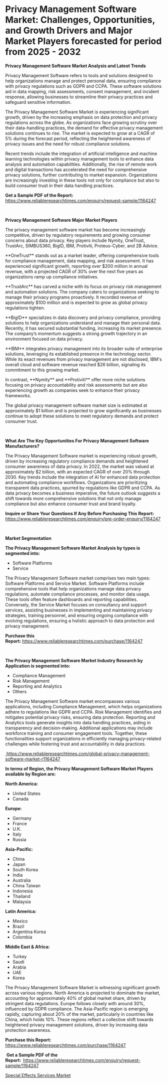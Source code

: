 <p><h1>Privacy Management Software Market: Challenges, Opportunities, and Growth Drivers and Major Market Players forecasted for period from 2025 - 2032</h1></p><p><strong>Privacy Management Software Market Analysis and Latest Trends</strong></p>
<p><p>Privacy Management Software refers to tools and solutions designed to help organizations manage and protect personal data, ensuring compliance with privacy regulations such as GDPR and CCPA. These software solutions aid in data mapping, risk assessments, consent management, and incident response, allowing businesses to streamline their privacy practices and safeguard sensitive information.</p><p>The Privacy Management Software Market is experiencing significant growth, driven by the increasing emphasis on data protection and privacy regulations across the globe. As organizations face growing scrutiny over their data-handling practices, the demand for effective privacy management solutions continues to rise. The market is expected to grow at a CAGR of 5% during the forecast period, reflecting the heightened awareness of privacy issues and the need for robust compliance solutions.</p><p>Recent trends include the integration of artificial intelligence and machine learning technologies within privacy management tools to enhance data analysis and automation capabilities. Additionally, the rise of remote work and digital transactions has accelerated the need for comprehensive privacy solutions, further contributing to market expansion. Organizations are increasingly investing in these tools not only for compliance but also to build consumer trust in their data handling practices.</p></p>
<p><strong>Get a Sample PDF of the Report:&nbsp;</strong> <a href="https://www.reliableresearchtimes.com/enquiry/request-sample/1164247?utm_campaign=2733&utm_medium=2&utm_source=Github&utm_content=ia&utm_term=09032025&utm_id=privacy-management-software">https://www.reliableresearchtimes.com/enquiry/request-sample/1164247</a></p>
<p>&nbsp;</p>
<p><strong>Privacy Management Software Major Market Players</strong></p>
<p><p>The privacy management software market has become increasingly competitive, driven by regulatory requirements and growing consumer concerns about data privacy. Key players include Nymity, OneTrust, TrustArc, SIMBUS360, BigID, IBM, Protiviti, Proteus-Cyber, and 2B Advice.</p><p>**OneTrust** stands out as a market leader, offering comprehensive tools for compliance management, data mapping, and risk assessment. It has experienced significant growth, reporting over $200 million in annual revenue, with a projected CAGR of 30% over the next five years as organizations ramp up compliance initiatives.</p><p>**TrustArc** has carved a niche with its focus on privacy risk management and automation solutions. The company caters to organizations seeking to manage their privacy programs proactively. It recorded revenue of approximately $100 million and is expected to grow as global privacy regulations tighten.</p><p>**BigID** specializes in data discovery and privacy compliance, providing solutions to help organizations understand and manage their personal data. Recently, it has secured substantial funding, increasing its market presence. The company’s momentum suggests a strong growth trajectory in an environment focused on data privacy.</p><p>**IBM** integrates privacy management into its broader suite of enterprise solutions, leveraging its established presence in the technology sector. While its exact revenues from privacy management are not disclosed, IBM's overall cloud and software revenue reached $26 billion, signaling its commitment to this growing market.</p><p>In contrast, **Nymity** and **Protiviti** offer more niche solutions focusing on privacy accountability and risk assessments but are also experiencing growth as companies seek to enhance their privacy frameworks.</p><p>The global privacy management software market size is estimated at approximately $1 billion and is projected to grow significantly as businesses continue to adopt these solutions to meet regulatory demands and protect consumer trust.</p></p>
<p>&nbsp;</p>
<p><strong>What Are The Key Opportunities For Privacy Management Software Manufacturers?</strong></p>
<p><p>The Privacy Management Software market is experiencing robust growth, driven by increasing regulatory compliance demands and heightened consumer awareness of data privacy. In 2022, the market was valued at approximately $2 billion, with an expected CAGR of over 20% through 2030. Key trends include the integration of AI for enhanced data protection and automating compliance workflows. Organizations are prioritizing transparent data practices, spurred by regulations like GDPR and CCPA. As data privacy becomes a business imperative, the future outlook suggests a shift towards more comprehensive solutions that not only manage compliance but also enhance consumer trust and brand loyalty.</p></p>
<p><strong>Inquire or Share Your Questions If Any Before Purchasing This Report:</strong> <a href="https://www.reliableresearchtimes.com/enquiry/pre-order-enquiry/1164247?utm_campaign=2733&utm_medium=2&utm_source=Github&utm_content=ia&utm_term=09032025&utm_id=privacy-management-software">https://www.reliableresearchtimes.com/enquiry/pre-order-enquiry/1164247</a></p>
<p>&nbsp;</p>
<p><strong>Market Segmentation</strong></p>
<p><strong>The Privacy Management Software Market Analysis by types is segmented into:</strong></p>
<p><ul><li>Software Platforms</li><li>Service</li></ul></p>
<p><p>The Privacy Management Software market comprises two main types: Software Platforms and Service Market. Software Platforms include comprehensive tools that help organizations manage data privacy regulations, automate compliance processes, and monitor data usage. These tools often feature dashboards and reporting capabilities. Conversely, the Service Market focuses on consultancy and support services, assisting businesses in implementing and maintaining privacy strategies, training personnel, and ensuring ongoing compliance with evolving regulations, ensuring a holistic approach to data protection and privacy management.</p></p>
<p><strong>Purchase this Report:&nbsp;</strong><a href="https://www.reliableresearchtimes.com/purchase/1164247?utm_campaign=2733&utm_medium=2&utm_source=Github&utm_content=ia&utm_term=09032025&utm_id=privacy-management-software">https://www.reliableresearchtimes.com/purchase/1164247</a></p>
<p>&nbsp;</p>
<p><strong>The Privacy Management Software Market Industry Research by Application is segmented into:</strong></p>
<p><ul><li>Compliance Management</li><li>Risk Management</li><li>Reporting and Analytics</li><li>Others</li></ul></p>
<p><p>The Privacy Management Software market encompasses various applications, including Compliance Management, which helps organizations adhere to regulations like GDPR and CCPA. Risk Management identifies and mitigates potential privacy risks, ensuring data protection. Reporting and Analytics tools generate insights into data handling practices, aiding in transparency and decision-making. Additional applications may include workforce training and consumer engagement tools. Together, these functionalities support organizations in efficiently managing privacy-related challenges while fostering trust and accountability in data practices.</p></p>
<p><a href="https://www.reliableresearchtimes.com/global-privacy-management-software-market-r1164247?utm_campaign=2733&utm_medium=2&utm_source=Github&utm_content=ia&utm_term=09032025&utm_id=privacy-management-software">&nbsp;https://www.reliableresearchtimes.com/global-privacy-management-software-market-r1164247</a></p>
<p><strong>In terms of Region, the Privacy Management Software Market Players available by Region are:</strong></p>
<p>
    <p> <strong> North America: </strong>
        <ul>
            <li>United States</li>
            <li>Canada</li>
        </ul>
        </p> 
    <p> <strong> Europe: </strong>
        <ul>
            <li>Germany</li>
            <li>France</li>
            <li>U.K.</li>
            <li>Italy</li>
            <li>Russia</li>
        </ul>
        </p> 
    <p> <strong> Asia-Pacific: </strong>
        <ul>
            <li>China</li>
            <li>Japan</li>
            <li>South Korea</li>
            <li>India</li>
            <li>Australia</li>
            <li>China Taiwan</li>
            <li>Indonesia</li>
            <li>Thailand</li>
            <li>Malaysia</li>
        </ul>
        </p> 
    <p> <strong> Latin America: </strong>
        <ul>
            <li>Mexico</li>
            <li>Brazil</li>
            <li>Argentina Korea</li>
            <li>Colombia</li>
        </ul>
        </p> 
    <p> <strong> Middle East & Africa: </strong>
        <ul>
            <li>Turkey</li>
            <li>Saudi</li>
            <li>Arabia</li>
            <li>UAE</li>
            <li>Korea</li>
        </ul>
    </p>
    </p>
<p><p>The Privacy Management Software Market is witnessing significant growth across various regions. North America is projected to dominate the market, accounting for approximately 40% of global market share, driven by stringent data regulations. Europe follows closely with around 30%, influenced by GDPR compliance. The Asia-Pacific region is emerging rapidly, capturing about 20% of the market, particularly in countries like China, which holds 10%. These regions reflect a collective shift towards heightened privacy management solutions, driven by increasing data protection awareness.</p></p>
<p><strong>Purchase this Report: </strong><a href="https://www.reliableresearchtimes.com/purchase/1164247?utm_campaign=2733&utm_medium=2&utm_source=Github&utm_content=ia&utm_term=09032025&utm_id=privacy-management-software">https://www.reliableresearchtimes.com/purchase/1164247</a></p>
<p>&nbsp;<strong>Get a Sample PDF of the Report:&nbsp;&nbsp;</strong><a href="https://www.reliableresearchtimes.com/enquiry/request-sample/1164247?utm_campaign=2733&utm_medium=2&utm_source=Github&utm_content=ia&utm_term=09032025&utm_id=privacy-management-software">https://www.reliableresearchtimes.com/enquiry/request-sample/1164247</a></p>
<p><strong></strong></p>
<p><p><a href="https://github.com/ElviraLeka1962/Market-Research-Report-List-1/blob/main/special-effects-services-market.md?utm_campaign=2733&utm_medium=2&utm_source=Github&utm_content=ia&utm_term=09032025&utm_id=privacy-management-software">Special Effects Services Market</a></p></p>